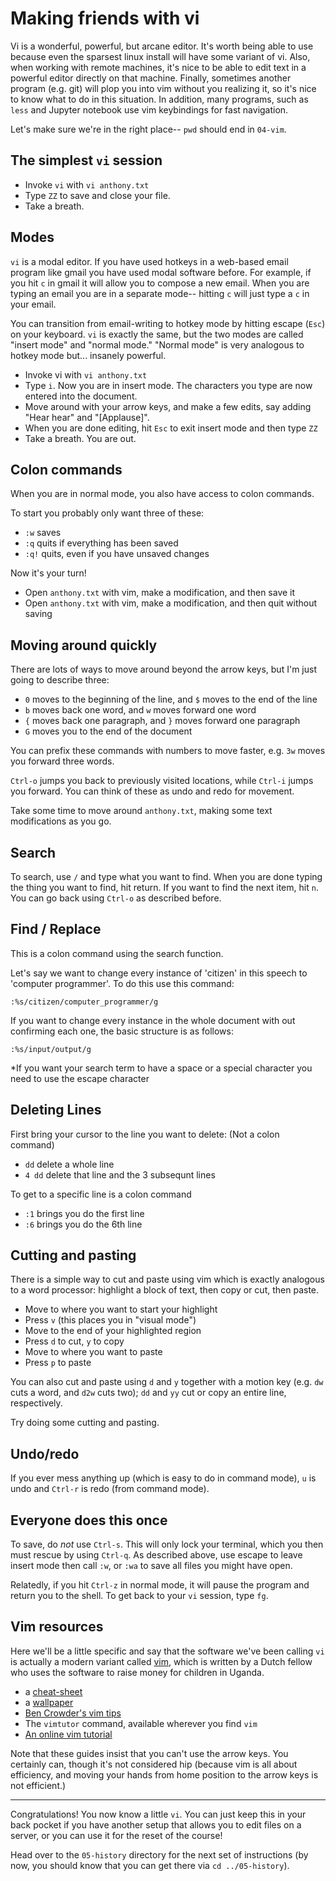 # Making friends with vi

Vi is a wonderful, powerful, but arcane editor.
It's worth being able to use because even the sparsest linux install will have some variant of vi.
Also, when working with remote machines, it's nice to be able to edit text in a powerful editor directly on that machine.
Finally, sometimes another program (e.g. git) will plop you into vim without you realizing it, so it's nice to know what to do in this situation.
In addition, many programs, such as `less` and Jupyter notebook use vim keybindings for fast navigation.

Let's make sure we're in the right place-- `pwd` should end in `04-vim`.

## The simplest `vi` session

* Invoke `vi` with `vi anthony.txt`
* Type `ZZ` to save and close your file.
* Take a breath.


## Modes

`vi` is a modal editor.
If you have used hotkeys in a web-based email program like gmail you have used modal software before.
For example, if you hit `c` in gmail it will allow you to compose a new email.
When you are typing an email you are in a separate mode-- hitting `c` will just type a `c` in your email.

You can transition from email-writing to hotkey mode by hitting escape (`Esc`) on your keyboard.
`vi` is exactly the same, but the two modes are called "insert mode" and "normal mode."
"Normal mode" is very analogous to hotkey mode but... insanely powerful.

* Invoke vi with `vi anthony.txt`
* Type `i`. Now you are in insert mode. The characters you type are now entered into the document.
* Move around with your arrow keys, and make a few edits, say adding "Hear hear" and "[Applause]".
* When you are done editing, hit `Esc` to exit insert mode and then type `ZZ`
* Take a breath. You are out.


## Colon commands

When you are in normal mode, you also have access to colon commands.

To start you probably only want three of these:

* `:w` saves
* `:q` quits if everything has been saved
* `:q!` quits, even if you have unsaved changes

Now it's your turn!

* Open `anthony.txt` with vim, make a modification, and then save it
* Open `anthony.txt` with vim, make a modification, and then quit without saving


## Moving around quickly

There are lots of ways to move around beyond the arrow keys, but I'm just going to describe three:

* `0` moves to the beginning of the line, and `$` moves to the end of the line
* `b` moves back one word, and `w` moves forward one word
* `{` moves back one paragraph, and `}` moves forward one paragraph
* `G` moves you to the end of the document

You can prefix these commands with numbers to move faster, e.g. `3w` moves you forward three words.

`Ctrl-o` jumps you back to previously visited locations, while `Ctrl-i` jumps you forward.
You can think of these as undo and redo for movement.

Take some time to move around `anthony.txt`, making some text modifications as you go.


## Search

To search, use `/` and type what you want to find.
When you are done typing the thing you want to find, hit return.
If you want to find the next item, hit `n`.
You can go back using `Ctrl-o` as described before.

## Find / Replace

This is a colon command using the search function.

Let's say we want to change every instance of 'citizen' in this speech to 'computer programmer'. To do this use this command:

`:%s/citizen/computer_programmer/g`

If you want to change every instance in the whole document with out confirming each one, the basic structure is as follows:

`:%s/input/output/g`

*If you want your search term to have a space or a special character you need to use the escape character

## Deleting Lines

First bring your cursor to the line you want to delete: (Not a colon command)

* `dd` delete a whole line
* `4 dd` delete that line and the 3 subsequnt lines

To get to a specific line is a colon command
* `:1` brings you do the first line
* `:6` brings you do the 6th line


## Cutting and pasting

There is a simple way to cut and paste using vim which is exactly analogous to a word processor: highlight a block of text, then copy or cut, then paste.

* Move to where you want to start your highlight
* Press `v` (this places you in "visual mode")
* Move to the end of your highlighted region
* Press `d` to cut, `y` to copy
* Move to where you want to paste
* Press `p` to paste

You can also cut and paste using `d` and `y` together with a motion key (e.g. `dw` cuts a word, and `d2w` cuts two); `dd` and `yy` cut or copy an entire line, respectively.

Try doing some cutting and pasting.


## Undo/redo

If you ever mess anything up (which is easy to do in command mode), `u` is undo and `Ctrl-r` is redo (from command mode).


## Everyone does this once

To save, do *not* use `Ctrl-s`.
This will only lock your terminal, which you then must rescue by using `Ctrl-q`.
As described above, use escape to leave insert mode then call `:w`, or `:wa` to save all files you might have open.

Relatedly, if you hit `Ctrl-z` in normal mode, it will pause the program and return you to the shell.
To get back to your `vi` session, type `fg`.


## Vim resources

Here we'll be a little specific and say that the software we've been calling `vi` is actually a modern variant called [vim](https://www.vim.org/), which is written by a Dutch fellow who uses the software to raise money for children in Uganda.

* a [cheat-sheet](http://i.imgur.com/YLInLlY.png)
* a [wallpaper](https://github.com/LevelbossMike/vim_shortcut_wallpaper)
* [Ben Crowder's vim tips](https://cdn.bencrowder.net/vim-fu/)
* The `vimtutor` command, available wherever you find `vim`
* [An online vim tutorial](http://www.openvim.com/)

Note that these guides insist that you can't use the arrow keys.
You certainly can, though it's not considered hip (because vim is all about efficiency, and moving your hands from home position to the arrow keys is not efficient.)


---

Congratulations!
You now know a little `vi`.
You can just keep this in your back pocket if you have another setup that allows you to edit files on a server, or you can use it for the reset of the course!

Head over to the `05-history` directory for the next set of instructions (by now, you should know that you can get there via `cd ../05-history`).
